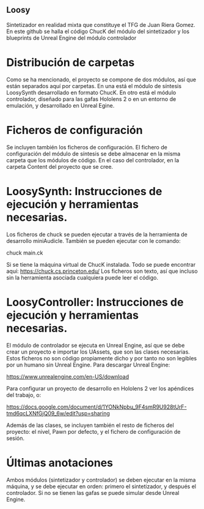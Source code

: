## Loosy
Sintetizador en realidad mixta que constituye el TFG de Juan Riera Gomez. En este github se halla el código ChucK del módulo del sintetizador y los blueprints de Unreal Engine del módulo controlador

# Distribución de carpetas
Como se ha mencionado, el proyecto se compone de dos módulos, así que están separados aquí por carpetas. En una está el módulo de síntesis LoosySynth desarrollado en formato ChucK. En otro está el módulo controlador, diseñado para las gafas Hololens 2 o en un entorno de emulación, y desarrollado en Unreal Egine.

# Ficheros de configuración
Se incluyen también los ficheros de configuración. El fichero de configuración del módulo de síntesis se debe almacenar en la misma carpeta que los módulos de código. En el caso del controlador, en la carpeta Content del proyecto que se cree. 

# LoosySynth: Instrucciones de ejecución y herramientas necesarias.
Los ficheros de chuck se pueden ejecutar a través de la herramienta de desarrollo miniAudicle. También se pueden ejecutar con le comando:

  chuck main.ck
 
Si se tiene la máquina virtual de ChucK instalada. Todo se puede encontrar aquí: https://chuck.cs.princeton.edu/
Los ficheros son texto, así que incluso sin la herramienta asociada cualquiera puede leer el código.


# LoosyController: Instrucciones de ejecución y herramientas necesarias.
  
El módulo de controlador se ejecuta en Unreal Engine, así que se debe crear un proyecto e importar los UAssets, que son las clases necesarias. Estos ficheros no son código propiamente dicho y por tanto no son legibles por un humano sin Unreal Engine. Para descargar Unreal Engine:

https://www.unrealengine.com/en-US/download

Para configurar un proyecto de desarrollo en Hololens 2 ver los apéndices del trabajo, o:

https://docs.google.com/document/d/1YONkNpbu_9F4smR9U928tUrF-tmd6qcLXNfGjQ09_6w/edit?usp=sharing

Además de las clases, se incluyen también el resto de ficheros del proyecto: el nivel, Pawn por defecto, y el fichero de configuración de sesión.

# Últimas anotaciones

Ambos módulos (sintetizador y controlador) se deben ejecutar en la misma máquina, y se debe ejecutar en orden: primero el sintetizador, y después el controlador. Si no se tienen las gafas se puede simular desde Unreal Engine.
